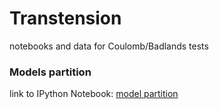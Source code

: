 # Transtension
notebooks and data for Coulomb/Badlands tests

### Models partition

link to IPython Notebook: [model partition](http://nbviewer.jupyter.org/github/gduclaux/transtension/blob/master/models_partition.ipynb)
